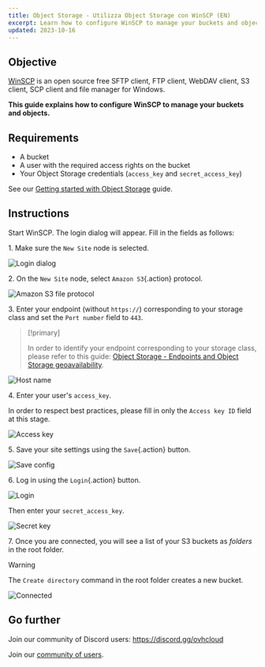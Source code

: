 ```yaml
---
title: Object Storage - Utilizza Object Storage con WinSCP (EN)
excerpt: Learn how to configure WinSCP to manage your buckets and objects
updated: 2023-10-16
---
```


## Objective

[WinSCP](https://winscp.net/) is an open source free SFTP client, FTP client, WebDAV client, S3 client, SCP client and file manager for Windows.

**This guide explains how to configure WinSCP to manage your buckets and objects.**

## Requirements

- A bucket
- A user with the required access rights on the bucket
- Your Object Storage credentials (`access_key` and `secret_access_key`)

See our [Getting started with Object Storage](/pages/storage_and_backup/object_storage/s3_getting_started_with_object_storage) guide.

## Instructions

Start WinSCP. The login dialog will appear. Fill in the fields as follows:

1\. Make sure the `New Site` node is selected.

![Login dialog](images/login_dialog.png)

2\. On the `New Site` node, select `Amazon S3`{.action} protocol.

![Amazon S3 file protocol](images/S3_file_protocol.png)

3\. Enter your endpoint (without `https://`) corresponding to your storage class and set the `Port number` field to `443`.

> [!primary]
>
> In order to identify your endpoint corresponding to your storage class, please refer to this guide: [Object Storage - Endpoints and Object Storage geoavailability](/pages/storage_and_backup/object_storage/s3_location).
>

![Host name](images/hostname.png)

4\. Enter your user's `access_key`.

In order to respect best practices, please fill in only the `Access key ID` field at this stage.

![Access key](images/access_key.png)

5\. Save your site settings using the `Save`{.action} button.

![Save config](images/save_config.png)

6\. Log in using the `Login`{.action} button.

![Login](images/login.png)

Then enter your `secret_access_key`.

![Secret key](images/secret_key.png)

7\. Once you are connected, you will see a list of your S3 buckets as *folders* in the root folder.

> [!warning]
>
> The `Create directory` command in the root folder creates a new bucket.
>

![Connected](images/connected.png)

## Go further

Join our community of Discord users: <https://discord.gg/ovhcloud>

Join our [community of users](/links/community).
